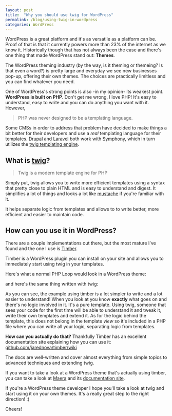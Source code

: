```yaml
---
layout: post
title:  "Why you should use twig for WordPress"
permalink: /blog/using-twig-in-wordpress
categories: WordPress
---
```


WordPress is a great platform and it's as versatile as a platform can be. Proof of that is that it currently powers more than 23% of the internet as we know it. Historically though that has not always been the case and there's one thing that made WordPress stand out: **Themes**.

The WordPress theming industry (by the way, is it theming or themeing? Is that even a word?) is pretty large and everyday we see new businesses pop-up, offering their own themes. The choices are practically limitless and you can find whatever you need.

One of WordPress's strong points is also -in my opinion- its weakest point. **WordPress is built on PHP**. Don't get me wrong, I love PHP! It's easy to understand, easy to write and you can do anything you want with it.
However,
> PHP was never designed to be a templating language.

Some CMSs in order to address that problem have decided to make things a bit better for their developers and use a _real_ templating language for their templates. [Drupal](https://www.drupal.org/) and [Laravel](http://laravel.com/) both work with [Symphony](http://symfony.com/), which in turn utilizes the [twig templating engine](http://twig.sensiolabs.org/).

## What is [twig](http://twig.sensiolabs.org/)?

> Twig is a modern template engine for PHP

Simply put, twig allows you to write more efficient templates using a syntax that pretty close to plain HTML and is easy to understand and digest. It simplifies a lot of things and looks a lot like [mustache](http://mustache.github.io/) if you're familiar with it.

It helps separate logic from templates and allows to to write better, more efficient and easier to maintain code.

## How can you use it in WordPress?

There are a couple implementations out there, but the most mature I've found and the one I use is [Timber](http://jarednova.github.io/timber/).

Timber is a WordPress plugin you can install on your site and allows you to immediately start using twig in your templates.

Here's what a normal PHP Loop would look in a WordPress theme:

<script src="https://gist.github.com/aristath/778ff9f96e04b8e2fc5b.js"></script>

and here's the same thing written with twig:

<script src="https://gist.github.com/aristath/a05e1f27329c19329381.js"></script>

As you can see, the example using timber is a lot simpler to write and a lot easier to understand! When you look at you know **exactly** what goes on and there's no logic involved in it. It's a pure template. Using twig, someone that sees your code for the first time will be able to understand it and tweak it, write their own templates and extend it. As for the logic behind the template, this does not belong in the template _view_ so it's included in a PHP file where you can write all your logic, separating logic from templates.

**How can you actually do that?** Thankfully Timber has an excellent documentation site explaining how you can use it: [github.com/jarednova/timber/wiki](https://github.com/jarednova/timber/wiki)

The docs are well-written and cover almost everything from simple topics to advanced techniques and extending twig.

If you want to take a look at a WordPress theme that's actually using timber, you can take a look at [Maera](https://github.com/presscodes/maera) and its [documentation site](http://maera.io/).


If you're a WordPress theme developer I hope you'll take a look at twig and start using it on your own themes. It's a really great step to the right direction! :)

Cheers!
